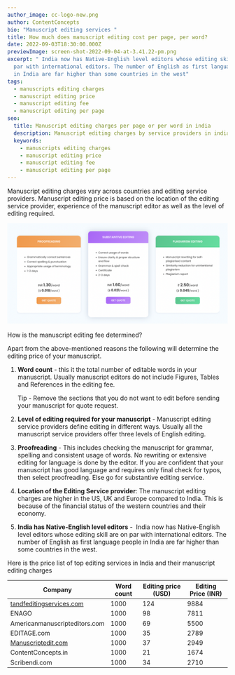 ```yaml
---
author_image: cc-logo-new.png
author: ContentConcepts
bio: "Manuscript editing services "
title: How much does manuscript editing cost per page, per word?
date: 2022-09-03T18:30:00.000Z
previewImage: screen-shot-2022-09-04-at-3.41.22-pm.png
excerpt: " India now has Native-English level editors whose editing skill are on
  par with international editors. The number of English as first language people
  in India are far higher than some countries in the west"
tags:
  - manuscripts editing charges
  - manuscript editing price
  - manuscript editing fee
  - manuscript editing per page
seo:
  title: Manuscript editing charges per page or per word in india
  description: Manuscript editing charges by service providers in india
  keywords:
    - manuscripts editing charges
    - manuscript editing price
    - manuscript editing fee
    - manuscript editing per page
---
```

Manuscript editing charges vary across countries and editing service providers. Manuscript editing price is based on the location of the editing service provider, experience of the manuscript editor as well as the level of editing required.

![](screen-shot-2022-09-04-at-3.41.22-pm.png)

How is the manuscript editing fee determined?

Apart from the above-mentioned reasons the following will determine the editing price of your manuscript.

1. **Word count** - this it the total number of editable words in your manuscript. Usually manuscript editors do not include Figures, Tables and References in the editing fee. 

   Tip - Remove the sections that you do not want to edit before sending your manuscript for quote request. 
2. **Level of editing required for your manuscript** - Manuscript editing service providers define editing in different ways. Usually all the manuscript service providers offer three levels of English editing.
3. **Proofreading** - This includes checking the manuscript for grammar, spelling and consistent usage of words. No rewriting or extensive editing for language is done by the editor. If you are confident that your manuscript has good language and requires only final check for typos, then select proofreading. Else go for substantive editing service.
4. **Location of the Editing Service provider**: The manuscript editing charges are higher in the US, UK and Europe compared to India. This is because of the financial status of the western countries and their economy. 
5. **India has Native-English level editors** -  India now has Native-English level editors whose editing skill are on par with international editors. The number of English as first language people in India are far higher than some countries in the west. 

Here is the price list of top editing services in India and their manuscript editing charges



| C**ompany**                                                 | **Word count** | **Editing price (USD)** | **Editing Price (INR)** |
| ----------------------------------------------------------- | -------------- | ----------------------- | ----------------------- |
| [tandfeditingservices.com](http://tandfeditingservices.com) | 1000           | 124                     | 9884                    |
| ENAGO                                                       | 1000           | 98                      | 7811                    |
| Americanmanuscripteditors.com                               | 1000           | 69                      | 5500                    |
| EDITAGE.com                                                 | 1000           | 35                      | 2789                    |
| [Manuscriptedit.com](http://manuscriptedit.com/)            | 1000           | 37                      | 2949                    |
| ContentConcepts.in                                          | 1000           | 21                      | 1674                    |
| Scribendi.com                                               | 1000           | 34                      | 2710                    |